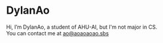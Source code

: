 # DylanAo
Hi, I’m DylanAo, a student of AHU-AI, but I'm not major in CS.<br>
You can contact me at ao@aoaoaoao.sbs<br>
